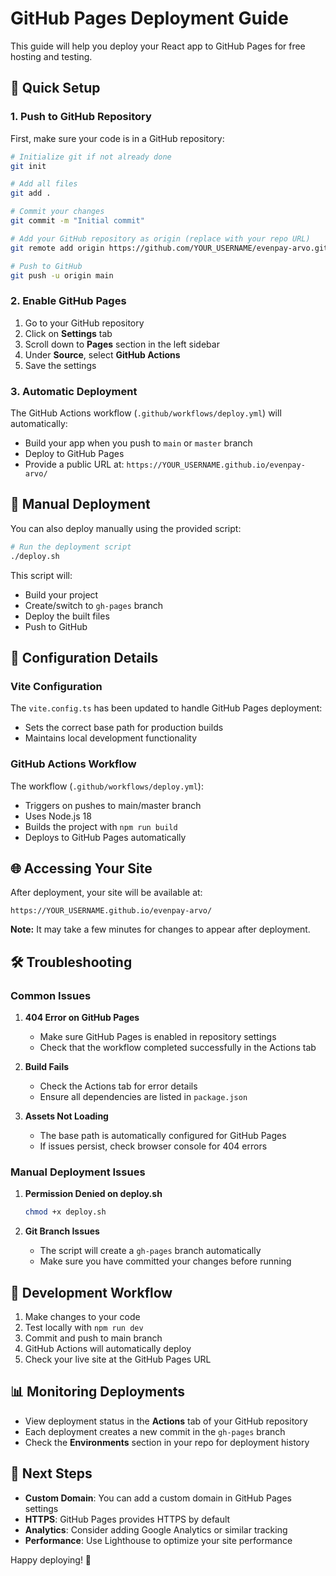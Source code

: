 # GitHub Pages Deployment Guide

This guide will help you deploy your React app to GitHub Pages for free hosting and testing.

## 🚀 Quick Setup

### 1. Push to GitHub Repository

First, make sure your code is in a GitHub repository:

```bash
# Initialize git if not already done
git init

# Add all files
git add .

# Commit your changes
git commit -m "Initial commit"

# Add your GitHub repository as origin (replace with your repo URL)
git remote add origin https://github.com/YOUR_USERNAME/evenpay-arvo.git

# Push to GitHub
git push -u origin main
```

### 2. Enable GitHub Pages

1. Go to your GitHub repository
2. Click on **Settings** tab
3. Scroll down to **Pages** section in the left sidebar
4. Under **Source**, select **GitHub Actions**
5. Save the settings

### 3. Automatic Deployment

The GitHub Actions workflow (`.github/workflows/deploy.yml`) will automatically:
- Build your app when you push to `main` or `master` branch
- Deploy to GitHub Pages
- Provide a public URL at: `https://YOUR_USERNAME.github.io/evenpay-arvo/`

## 📝 Manual Deployment

You can also deploy manually using the provided script:

```bash
# Run the deployment script
./deploy.sh
```

This script will:
- Build your project
- Create/switch to `gh-pages` branch
- Deploy the built files
- Push to GitHub

## 🔧 Configuration Details

### Vite Configuration
The `vite.config.ts` has been updated to handle GitHub Pages deployment:
- Sets the correct base path for production builds
- Maintains local development functionality

### GitHub Actions Workflow
The workflow (`.github/workflows/deploy.yml`):
- Triggers on pushes to main/master branch
- Uses Node.js 18
- Builds the project with `npm run build`
- Deploys to GitHub Pages automatically

## 🌐 Accessing Your Site

After deployment, your site will be available at:
```
https://YOUR_USERNAME.github.io/evenpay-arvo/
```

**Note:** It may take a few minutes for changes to appear after deployment.

## 🛠️ Troubleshooting

### Common Issues

1. **404 Error on GitHub Pages**
   - Make sure GitHub Pages is enabled in repository settings
   - Check that the workflow completed successfully in the Actions tab

2. **Build Fails**
   - Check the Actions tab for error details
   - Ensure all dependencies are listed in `package.json`

3. **Assets Not Loading**
   - The base path is automatically configured for GitHub Pages
   - If issues persist, check browser console for 404 errors

### Manual Deployment Issues

1. **Permission Denied on deploy.sh**
   ```bash
   chmod +x deploy.sh
   ```

2. **Git Branch Issues**
   - The script will create a `gh-pages` branch automatically
   - Make sure you have committed your changes before running

## 🔄 Development Workflow

1. Make changes to your code
2. Test locally with `npm run dev`
3. Commit and push to main branch
4. GitHub Actions will automatically deploy
5. Check your live site at the GitHub Pages URL

## 📊 Monitoring Deployments

- View deployment status in the **Actions** tab of your GitHub repository
- Each deployment creates a new commit in the `gh-pages` branch
- Check the **Environments** section in your repo for deployment history

## 🎯 Next Steps

- **Custom Domain**: You can add a custom domain in GitHub Pages settings
- **HTTPS**: GitHub Pages provides HTTPS by default
- **Analytics**: Consider adding Google Analytics or similar tracking
- **Performance**: Use Lighthouse to optimize your site performance

Happy deploying! 🚀
